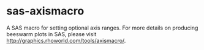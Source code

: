 # sas-axismacro
A SAS macro for setting optional axis ranges. 
For more details on producing beeswarm plots in SAS, please visit http://graphics.rhoworld.com/tools/axismacro/.

